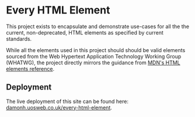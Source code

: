 # Every HTML Element

This project exists to encapsulate and demonstrate use-cases for all the the current, non-deprecated, HTML elements as specified by current standards.

While all the elements used in this project should should be valid elements sourced from the Web Hypertext Application Technology Working Group (WHATWG), the project directly mirrors the guidance from [MDN's HTML elements reference](https://github.com/facebook/create-react-app).

## Deployment

The live deployment of this site can be found here: [damonh.uosweb.co.uk/every-html-element](https://damonh.uosweb.co.uk/every-html-element/).

